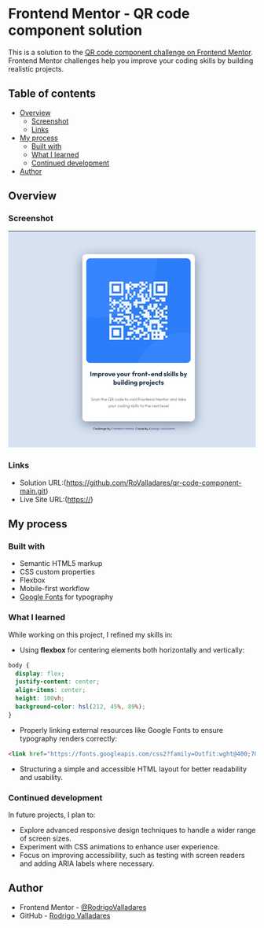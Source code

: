 # Frontend Mentor - QR code component solution

This is a solution to the [QR code component challenge on Frontend Mentor](https://www.frontendmentor.io/challenges/qr-code-component-iux_sIO_H). Frontend Mentor challenges help you improve your coding skills by building realistic projects.

## Table of contents

- [Overview](#overview)
  - [Screenshot](#screenshot)
  - [Links](#links)
- [My process](#my-process)
  - [Built with](#built-with)
  - [What I learned](#what-i-learned)
  - [Continued development](#continued-development)
- [Author](#author)

## Overview

### Screenshot

![Screenshot of my solution](./design/screenshot.jpg)

### Links

- Solution URL:(https://github.com/RoValladares/qr-code-component-main.git)
- Live Site URL:([https://](https://rovalladares.github.io/qr-code-component-main/))

## My process

### Built with

- Semantic HTML5 markup
- CSS custom properties
- Flexbox
- Mobile-first workflow
- [Google Fonts](https://fonts.google.com/) for typography

### What I learned

While working on this project, I refined my skills in:

- Using **flexbox** for centering elements both horizontally and vertically:

```css
body {
  display: flex;
  justify-content: center;
  align-items: center;
  height: 100vh;
  background-color: hsl(212, 45%, 89%);
}
```

- Properly linking external resources like Google Fonts to ensure typography renders correctly:

```html
<link href="https://fonts.googleapis.com/css2?family=Outfit:wght@400;700&display=swap" rel="stylesheet">
```

- Structuring a simple and accessible HTML layout for better readability and usability.

### Continued development

In future projects, I plan to:

- Explore advanced responsive design techniques to handle a wider range of screen sizes.
- Experiment with CSS animations to enhance user experience.
- Focus on improving accessibility, such as testing with screen readers and adding ARIA labels where necessary.

## Author

- Frontend Mentor - [@RodrigoValladares](https://www.frontendmentor.io/profile/RoValladares)
- GitHub - [Rodrigo Valladares](https://github.com/RoValladares)
